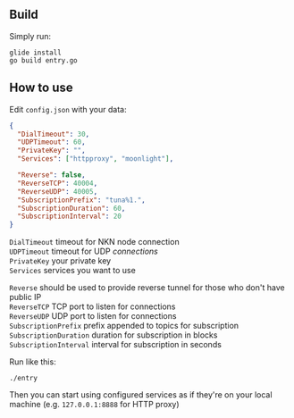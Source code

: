 ## Build
Simply run:
```shell
glide install
go build entry.go
```

## How to use
Edit `config.json` with your data:
```json
{
  "DialTimeout": 30,
  "UDPTimeout": 60,
  "PrivateKey": "",
  "Services": ["httpproxy", "moonlight"],

  "Reverse": false,
  "ReverseTCP": 40004,
  "ReverseUDP": 40005,
  "SubscriptionPrefix": "tuna%1.",
  "SubscriptionDuration": 60,
  "SubscriptionInterval": 20
}
```
`DialTimeout` timeout for NKN node connection  
`UDPTimeout`  timeout for UDP *connections*  
`PrivateKey` your private key  
`Services` services you want to use  

`Reverse` should be used to provide reverse tunnel for those who don't have public IP  
`ReverseTCP` TCP port to listen for connections  
`ReverseUDP` UDP port to listen for connections  
`SubscriptionPrefix` prefix appended to topics for subscription  
`SubscriptionDuration` duration for subscription in blocks  
`SubscriptionInterval` interval for subscription in seconds  

Run like this:
```shell
./entry
```

Then you can start using configured services as if they're on your local machine (e.g. `127.0.0.1:8888` for HTTP proxy)

